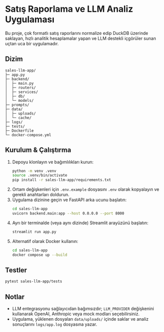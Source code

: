 # Satış Raporlama ve LLM Analiz Uygulaması

Bu proje, çok formatlı satış raporlarını normalize edip DuckDB üzerinde saklayan, hızlı analitik hesaplamalar yapan ve LLM destekli içgörüler sunan uçtan uca bir uygulamadır.

## Dizim
```
sales-llm-app/
├─ app.py
├─ backend/
│  ├─ main.py
│  ├─ routers/
│  ├─ services/
│  ├─ db/
│  └─ models/
├─ prompts/
├─ data/
│  ├─ uploads/
│  └─ cache/
├─ logs/
├─ tests/
├─ Dockerfile
└─ docker-compose.yml
```

## Kurulum & Çalıştırma

1. Depoyu klonlayın ve bağımlılıkları kurun:
   ```bash
   python -m venv .venv
   source .venv/bin/activate
   pip install -r sales-llm-app/requirements.txt
   ```
2. Ortam değişkenleri için `.env.example` dosyasını `.env` olarak kopyalayın ve gerekli anahtarları doldurun.
3. Uygulama dizinine geçin ve FastAPI arka ucunu başlatın:
   ```bash
   cd sales-llm-app
   uvicorn backend.main:app --host 0.0.0.0 --port 8000
   ```
4. Ayrı bir terminalde (veya aynı dizinde) Streamlit arayüzünü başlatın:
   ```bash
   streamlit run app.py
   ```
5. Alternatif olarak Docker kullanın:
   ```bash
   cd sales-llm-app
   docker compose up --build
   ```

## Testler
```bash
pytest sales-llm-app/tests
```

## Notlar
- LLM entegrasyonu sağlayıcıdan bağımsızdır; `LLM_PROVIDER` değişkenini kullanarak OpenAI, Anthropic veya mock modları seçebilirsiniz.
- Uygulama, yüklenen dosyaları `data/uploads/` içinde saklar ve analiz sonuçlarını `logs/app.log` dosyasına yazar.

